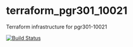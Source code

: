 # terraform_pgr301_10021
Terraform infrastructure for pgr301-10021

[![Build Status](https://travis-ci.com/boylan157/terraform_pgr301_10021.svg?branch=main)](https://travis-ci.com/boylan157/terraform_pgr301_10021)